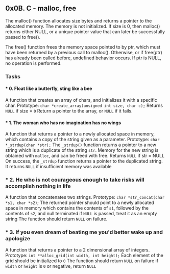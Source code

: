 ## 0x0B. C - malloc, free

The  malloc()  function allocates size bytes and returns a pointer to the allocated memory.  The memory is not initialized.  If size is 0, then malloc() returns 
either NULL, or a unique pointer value that can later be successfully passed to free().

The free() function frees the memory space pointed to by ptr, which must have been returned by a previous call to malloc(). 
Otherwise, or if free(ptr) has already been called before, undefined behavior occurs.  If ptr is NULL, no operation is performed.

### Tasks

#### * 0. Float like a butterfly, sting like a bee

 A function that creates an array of chars, and initializes it with a specific char.
 Prototype: `char *create_array(unsigned int size, char c);`
 Returns `NULL` if size = `0`
 Return a pointer to the array, or `NULL` if it fails.

#### * 1. The woman who has no imagination has no wings

A  function that returns a pointer to a newly allocated space in memory, which contains a copy of the string given as a parameter.
Prototype: `char *_strdup(char *str);`
The `_strdup()` function returns a pointer to a new string which is a duplicate of the string `str`.
Memory for the new string is obtained with `malloc`, and can be freed with free.
Returns `NULL` if str = NULL
On success, the `_strdup` function returns a pointer to the duplicated string. It returns `NULL` if insufficient memory was available

### * 2. He who is not courageous enough to take risks will accomplish nothing in life

A function that concatenates two strings.
Prototype: `char *str_concat(char *s1, char *s2)`;
The returned pointer should point to a newly allocated space in memory which contains the contents of `s1`, followed by the contents of `s2`, and null terminated
if `NULL` is passed, treat it as an empty string
The function should return `NULL` on failure.

### * 3. If you even dream of beating me you'd better wake up and apologize

A function that returns a pointer to a 2 dimensional array of integers.
Prototype: `int **alloc_grid(int width, int height);`
Each element of the grid should be initialized to `0`
The function should return `NULL` on failure
if `width` or `height` is `0` or negative, return `NULL`
